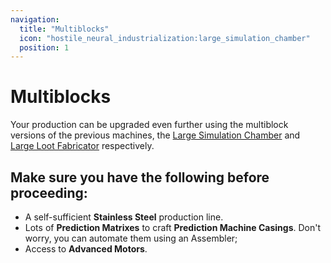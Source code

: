 ```yaml
---
navigation:
  title: "Multiblocks"
  icon: "hostile_neural_industrialization:large_simulation_chamber"
  position: 1
---
```


# Multiblocks

Your production can be upgraded even further using the multiblock versions of the previous machines, the [Large Simulation Chamber](./multiblock/large_sim_chamber.md) and 
[Large Loot Fabricator](./multiblock/large_loot_fabricator.md) respectively.

Make sure you have the following before proceeding:
- 
- A self-sufficient **Stainless Steel** production line.
- Lots of **Prediction Matrixes** to craft **Prediction Machine Casings**. Don't worry, you can automate them using an Assembler;
- Access to **Advanced Motors**.

<Recipe id="hostile_neural_industrialization:prediction_machine_casing" />

